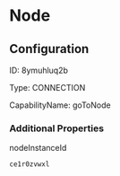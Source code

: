 # Node
## Configuration
ID:  8ymuhluq2b

Type: CONNECTION 

CapabilityName: goToNode






### Additional Properties
nodeInstanceId
```string 
ce1r0zvwxl
```




